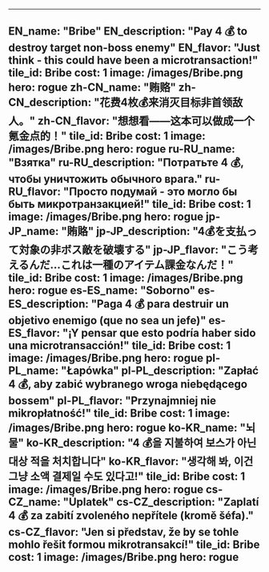 ---

EN_name: "Bribe"
EN_description: "Pay 4 💰 to destroy target non-boss enemy"
EN_flavor: "Just think - this could have been a microtransaction!"
tile_id: Bribe
cost: 1
image: /images/Bribe.png
hero: rogue
zh-CN_name: "贿赂"
zh-CN_description: "花费4枚💰来消灭目标非首领敌人。"
zh-CN_flavor: "想想看——这本可以做成一个氪金点的！"
tile_id: Bribe
cost: 1
image: /images/Bribe.png
hero: rogue
ru-RU_name: "Взятка"
ru-RU_description: "Потратьте 4 💰, чтобы уничтожить обычного врага."
ru-RU_flavor: "Просто подумай - это могло бы быть микротранзакцией!"
tile_id: Bribe
cost: 1
image: /images/Bribe.png
hero: rogue
jp-JP_name: "賄賂"
jp-JP_description: "4💰を支払って対象の非ボス敵を破壊する"
jp-JP_flavor: "こう考えるんだ…これは一種のアイテム課金なんだ！"
tile_id: Bribe
cost: 1
image: /images/Bribe.png
hero: rogue
es-ES_name: "Soborno"
es-ES_description: "Paga 4 💰 para destruir un objetivo enemigo (que no sea un jefe)"
es-ES_flavor: "¡Y pensar que esto podría haber sido una microtransacción!"
tile_id: Bribe
cost: 1
image: /images/Bribe.png
hero: rogue
pl-PL_name: "Łapówka"
pl-PL_description: "Zapłać 4 💰, aby zabić wybranego wroga niebędącego bossem"
pl-PL_flavor: "Przynajmniej nie mikropłatność!"
tile_id: Bribe
cost: 1
image: /images/Bribe.png
hero: rogue
ko-KR_name: "뇌물"
ko-KR_description: "4 💰을 지불하여 보스가 아닌 대상 적을 처치합니다"
ko-KR_flavor: "생각해 봐, 이건 그냥 소액 결제일 수도 있다고!"
tile_id: Bribe
cost: 1
image: /images/Bribe.png
hero: rogue
cs-CZ_name: "Úplatek"
cs-CZ_description: "Zaplatí 4 💰 za zabití zvoleného nepřítele (kromě šéfa)."
cs-CZ_flavor: "Jen si představ, že by se tohle mohlo řešit formou mikrotransakcí!"
tile_id: Bribe
cost: 1
image: /images/Bribe.png
hero: rogue
---
